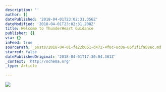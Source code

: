 ```yaml
---
description: ''
author: []
datePublished: '2018-04-01T23:02:31.356Z'
dateModified: '2018-04-01T23:02:31.208Z'
title: Welcome to ThunderHeart Guidance
publisher: {}
via: {}
inFeed: true
sourcePath: _posts/2018-04-01-fe22b051-d472-4f0c-8c0a-65f1f1f958ec.md
starred: false
datePublishedOriginal: '2018-04-01T17:30:04.361Z'
_context: 'http://schema.org'
_type: Article

---
```

![](https://the-grid-user-content.s3-us-west-2.amazonaws.com/da556389-281c-432d-8715-cae562ebceb8.png)